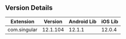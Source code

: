 ## Version Details

| Extension | Version | Android Lib | iOS Lib |
| --- | --- | --- | --- |
| com.singular | 12.1.104 | 12.1.1 | 12.0.4 |
